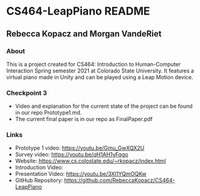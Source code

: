 # CS464-LeapPiano README

## Rebecca Kopacz and Morgan VandeRiet

### About
This is a project created for CS464: Introduction to Human-Computer Interaction Spring semester 2021 at Colorado State University. It features a virtual piano made in Unity and can be played using a Leap Motion device.

### Checkpoint 3
* Video and explanation for the current state of the project can be found in our repo Prototype1.md.
* The current final paper is in our repo as FinalPaper.pdf

### Links
* Prototype 1 video: https://youtu.be/Gmu_GwXQX2U
* Survey video: https://youtu.be/qH1AH1yFqgo
* Website: https://www.cs.colostate.edu/~rkopacz/index.html
* Introduction Video:
* Presentation Video: https://youtu.be/3XI1YQmOQKw
* GitHub Repository: https://github.com/RebeccaKopacz/CS464-LeapPiano
